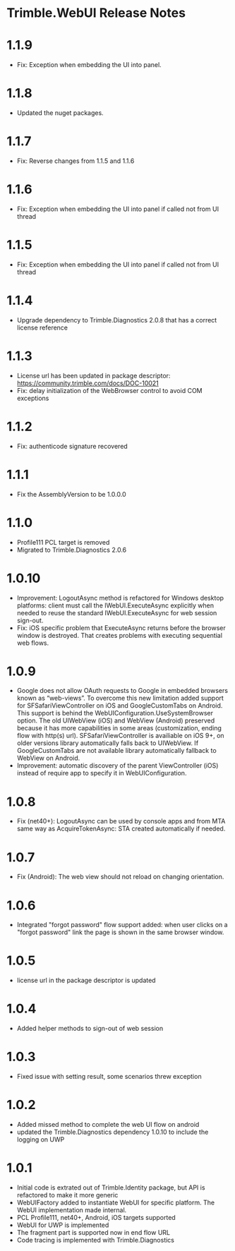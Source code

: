 # Trimble.WebUI Release Notes

# 1.1.9
* Fix: Exception when embedding the UI into panel.

# 1.1.8
* Updated the nuget packages.

# 1.1.7
* Fix: Reverse changes from 1.1.5 and 1.1.6

# 1.1.6
* Fix: Exception when embedding the UI into panel if called not from UI thread

# 1.1.5
* Fix: Exception when embedding the UI into panel if called not from UI thread

# 1.1.4
* Upgrade dependency to Trimble.Diagnostics 2.0.8 that has a correct license reference

# 1.1.3
* License url has been updated in package descriptor: https://community.trimble.com/docs/DOC-10021
* Fix: delay initialization of the WebBrowser control to avoid COM exceptions

# 1.1.2
* Fix: authenticode signature recovered

# 1.1.1
* Fix the AssemblyVersion to be 1.0.0.0

# 1.1.0
* Profile111 PCL target is removed
* Migrated to Trimble.Diagnostics 2.0.6

# 1.0.10
* Improvement: LogoutAsync method is refactored for Windows desktop platforms: 
	client must call the IWebUI.ExecuteAsync explicitly when needed to reuse the standard IWebUI.ExecuteAsync for web session sign-out.
* Fix: iOS specific problem that ExecuteAsync returns before the browser window is destroyed. That creates problems with executing sequential web flows.

# 1.0.9
* Google does not allow OAuth requests to Google in embedded browsers known as “web-views”. To overcome this new limitation
  added support for SFSafariViewController on iOS and GoogleCustomTabs on Android. This support is behind the WebUIConfiguration.UseSystemBrowser option.
  The old UIWebView (iOS) and WebView (Android) preserved because it has more capabilities in some areas (customization, ending flow with http(s) url).
  SFSafariViewController is availiable on iOS 9+, on older versions library automatically falls back to UIWebView.
  If GoogleCustomTabs are not available library automatically fallback to WebView on Android.
* Improvement: automatic discovery of the parent ViewController (iOS) instead of require app to specify it in WebUIConfiguration.

# 1.0.8
* Fix (net40+): LogoutAsync can be used by console apps and from MTA same way as AcquireTokenAsync: STA created automatically if needed. 

# 1.0.7
* Fix (Android): The web view should not reload on changing orientation.

# 1.0.6
* Integrated "forgot password" flow support added: when user clicks on a "forgot password" link the page is shown in the same browser window.

# 1.0.5
* license url in the package descriptor is updated

# 1.0.4
* Added helper methods to sign-out of web session

# 1.0.3
* Fixed issue with setting result, some scenarios threw exception

# 1.0.2
* Added missed method to complete the web UI flow on android
* updated the Trimble.Diagnostics dependency 1.0.10 to include the logging on UWP

# 1.0.1
* Initial code is extrated out of Trimble.Identity package, but API is refactored to make it more generic
* WebUIFactory added to instantiate WebUI for specific platform. The WebUI implementation made internal.
* PCL Profile111, net40+, Android, iOS targets supported
* WebUI for UWP is implemented
* The fragment part is supported now in end flow URL
* Code tracing is implemented with Trimble.Diagnostics
